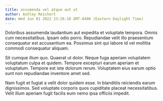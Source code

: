 ```yaml
---
title: assumenda vel atque aut ut
author: Ashley Reichert
date: Wed Jun 01 2022 23:26:18 GMT-0400 (Eastern Daylight Time)
---
```

Doloribus assumenda laudantium aut expedita et voluptate tempora. Omnis cum necessitatibus. Ipsam odio porro. Repudiandae velit illo praesentium consequatur est accusantium ea. Possimus sint qui labore id vel mollitia commodi consequatur aliquam.

 Sit cumque illum quo. Quaerat ut dolor. Neque fuga aperiam voluptatem voluptatum culpa et quidem. Tempore excepturi earum aperiam et voluptatum. Tempore est iste dolorum rerum. Voluptatem eius earum optio sunt non repudiandae inventore amet sed.

 Nam fugit et fugiat a velit dolor quidem esse. In blanditiis reiciendis earum dignissimos. Sed voluptate corporis quos cupiditate placeat necessitatibus. Velit illum aperiam fugit facilis eum nemo ipsa officiis impedit.
